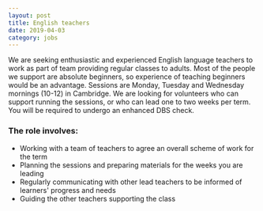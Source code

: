 ```yaml
---
layout: post
title: English teachers
date: 2019-04-03
category: jobs
---
```


We are seeking enthusiastic and experienced English language teachers to work as part of team providing regular classes to adults. Most of the people we support are absolute beginners, so experience of teaching beginners would be an advantage. Sessions are Monday, Tuesday and Wednesday mornings (10-12) in Cambridge. We are looking for volunteers who can support running the sessions, or who can lead one to two weeks per term. You will be required to undergo an enhanced DBS check.

### The role involves:

- Working with a team of teachers to agree an overall scheme of work for the term
- Planning the sessions and preparing materials for the weeks you are leading
- Regularly communicating with other lead teachers to be informed of learners' progress and needs
- Guiding the other teachers supporting the class
